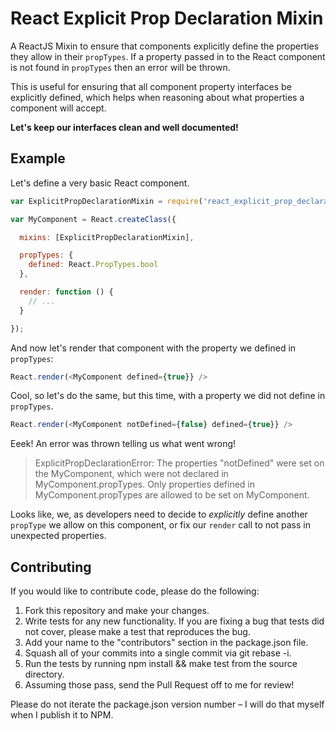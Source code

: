 # React Explicit Prop Declaration Mixin

A ReactJS Mixin to ensure that components explicitly define the properties they
allow in their `propTypes`. If a property passed in to the React component is
not found in `propTypes` then an error will be thrown.

This is useful for ensuring that all component property interfaces be
explicitly defined, which helps when reasoning about what properties a component
will accept.

**Let's keep our interfaces clean and well documented!**

## Example

Let's define a very basic React component.

```javascript
var ExplicitPropDeclarationMixin = require('react_explicit_prop_declaration');

var MyComponent = React.createClass({

  mixins: [ExplicitPropDeclarationMixin],

  propTypes: {
    defined: React.PropTypes.bool
  },

  render: function () {
    // ...
  }

});
```

And now let's render that component with the property we defined in `propTypes`:

```javascript
React.render(<MyComponent defined={true}} />
```

> <MyComponent Instance>

Cool, so let's do the same, but this time, with a property we did not define in
`propTypes`.

```javascript
React.render(<MyComponent notDefined={false} defined={true}} />
```

Eeek! An error was thrown telling us what went wrong!

> ExplicitPropDeclarationError: The properties "notDefined" were set on the MyComponent, which were not declared in MyComponent.propTypes. Only properties defined in MyComponent.propTypes are allowed to be set on MyComponent.

Looks like, we, as developers need to decide to _explicitly_ define another
`propType` we allow on this component, or fix our `render` call to not pass in
unexpected properties.

## Contributing

If you would like to contribute code, please do the following:

1. Fork this repository and make your changes.
2. Write tests for any new functionality. If you are fixing a bug that tests did not cover, please make a test that reproduces the bug.
3. Add your name to the "contributors" section in the package.json file.
4. Squash all of your commits into a single commit via git rebase -i.
5. Run the tests by running npm install && make test from the source directory.
6. Assuming those pass, send the Pull Request off to me for review!

Please do not iterate the package.json version number – I will do that myself
when I publish it to NPM.
